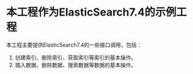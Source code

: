 # 本工程作为ElasticSearch7.4的示例工程
本工程主要提供ElasticSearch7.4的一些接口调用，包括：
1. 创建索引、删除索引、获取索引等索引的基本操作。
2. 插入数据、删除数据、搜索数据等数据的基本操作。